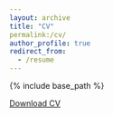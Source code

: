 ```yaml
---
layout: archive
title: "CV"
permalink:/cv/
author_profile: true
redirect_from:
  - /resume
---
```


{% include base_path %}

[Download CV](http://NioTheFirst.github.io/Brian-Zhang-.github.io/files/My_Curriculum_Vitae.2.pdf)
